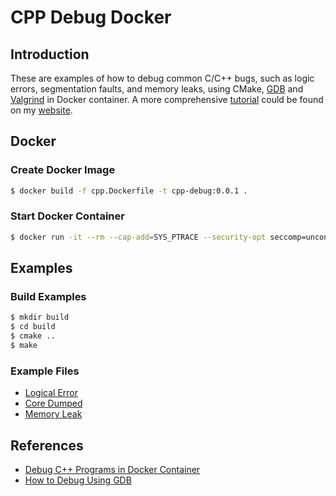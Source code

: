 # CPP Debug Docker

## Introduction

These are examples of how to debug common C/C++ bugs, such as logic errors, segmentation faults, and memory leaks, using CMake, [GDB](https://www.gnu.org/software/gdb/) and [Valgrind](https://valgrind.org/) in Docker container. A more comprehensive [tutorial](https://leimao.github.io/blog/Debug-CPP-In-Docker-Container/) could be found on my [website](https://leimao.github.io/).


## Docker

### Create Docker Image

```bash
$ docker build -f cpp.Dockerfile -t cpp-debug:0.0.1 .
```

### Start Docker Container

```bash
$ docker run -it --rm --cap-add=SYS_PTRACE --security-opt seccomp=unconfined -v $(pwd):/mnt cpp-debug:0.0.1
```

## Examples

### Build Examples

```bash
$ mkdir build
$ cd build
$ cmake ..
$ make
```

### Example Files

* [Logical Error](logicalError.cpp)
* [Core Dumped](coreDumped.cpp)
* [Memory Leak](memoryLeak.cpp)

## References

* [Debug C++ Programs in Docker Container](https://leimao.github.io/blog/Debug-CPP-In-Docker-Container/)
* [How to Debug Using GDB](https://cs.baylor.edu/~donahoo/tools/gdb/tutorial.html)

